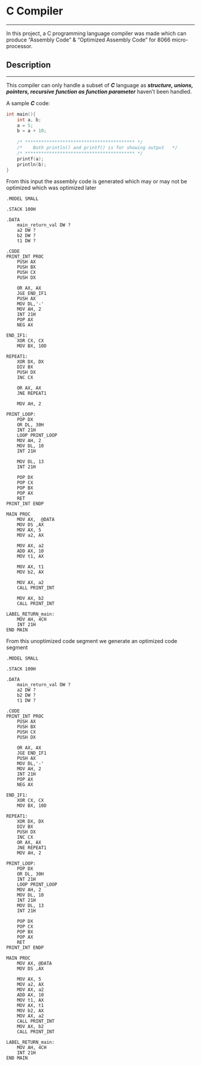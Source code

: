 # C Compiler

---

In this project, a C programming language compiler was made which can produce “Assembly Code” & “Optimized Assembly Code” for 8066 micro-processor.

## Description

---

This compiler can only handle a subset of ***C*** language as ***structure, unions, pointers, recursive function as function parameter*** haven’t been handled. 

A sample ***C*** code:

```c
int main(){
    int a, b;
    a = 5;
    b = a + 10;
    
    /* ***************************************** */
    /*    Both println() and printf() is for showing output   */
    /* ***************************************** */
    printf(a);
    println(b);
}
```

From this input the assembly code is generated which may or may not be optimized which was optimized later

```assembly
.MODEL SMALL			

.STACK 100H			

.DATA
	main_return_val DW ?
	a2 DW ?
	b2 DW ?
	t1 DW ?

.CODE
PRINT_INT PROC						
	PUSH AX						
	PUSH BX						
	PUSH CX						
	PUSH DX						

	OR AX, AX						
	JGE END_IF1						
	PUSH AX						
	MOV DL,'-'						
	MOV AH, 2						
	INT 21H						
	POP AX						
	NEG AX						

END_IF1:						
	XOR CX, CX						
	MOV BX, 10D						

REPEAT1:						
	XOR DX, DX						
	DIV BX						
	PUSH DX						
	INC CX						

	OR AX, AX						
	JNE REPEAT1						

	MOV AH, 2						

PRINT_LOOP:						
	POP DX						
	OR DL, 30H						
	INT 21H						
	LOOP PRINT_LOOP						
	MOV AH, 2						
	MOV DL, 10						
	INT 21H						

	MOV DL, 13						
	INT 21H						

	POP DX						
	POP CX						
	POP BX						
	POP AX						
	RET						
PRINT_INT ENDP

MAIN PROC									
	MOV AX,  @DATA									
	MOV DS ,AX
	MOV AX, 5
	MOV a2, AX

	MOV AX, a2
	ADD AX, 10
	MOV t1, AX

	MOV AX, t1
	MOV b2, AX
	
	MOV AX, a2
	CALL PRINT_INT

	MOV AX, b2
	CALL PRINT_INT

LABEL_RETURN_main:
	MOV AH, 4CH									
	INT 21H									
END MAIN
```

From this unoptimized code segment we generate an optimized code segment

```assembly
.MODEL SMALL

.STACK 100H	

.DATA
	main_return_val DW ?
	a2 DW ?
	b2 DW ?
	t1 DW ?
	
.CODE
PRINT_INT PROC						
	PUSH AX						
	PUSH BX						
	PUSH CX						
	PUSH DX	
    
	OR AX, AX						
	JGE END_IF1						
	PUSH AX						
	MOV DL,'-'						
	MOV AH, 2						
	INT 21H						
	POP AX						
	NEG AX
    
END_IF1:						
	XOR CX, CX						
	MOV BX, 10D	
    
REPEAT1:						
	XOR DX, DX						
	DIV BX						
	PUSH DX						
	INC CX						
	OR AX, AX						
	JNE REPEAT1						
	MOV AH, 2
    
PRINT_LOOP:						
	POP DX						
	OR DL, 30H						
	INT 21H						
	LOOP PRINT_LOOP						
	MOV AH, 2						
	MOV DL, 10						
	INT 21H						
	MOV DL, 13						
	INT 21H
    
	POP DX						
	POP CX						
	POP BX						
	POP AX						
	RET						
PRINT_INT ENDP

MAIN PROC									
	MOV AX, @DATA									
	MOV DS ,AX
	
	MOV AX, 5
	MOV a2, AX
	MOV AX, a2
	ADD AX, 10
	MOV t1, AX
	MOV AX, t1
	MOV b2, AX
	MOV AX, a2
	CALL PRINT_INT
	MOV AX, b2
	CALL PRINT_INT
	
LABEL_RETURN_main:
	MOV AH, 4CH									
	INT 21H									
END MAIN
```

